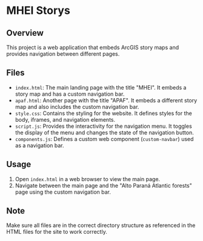 # MHEI Storys

## Overview
This project is a web application that embeds ArcGIS story maps and provides navigation between different pages.

## Files
- `index.html`: The main landing page with the title "MHEI". It embeds a story map and has a custom navigation bar.
- `apaf.html`: Another page with the title "APAF". It embeds a different story map and also includes the custom navigation bar.
- `style.css`: Contains the styling for the website. It defines styles for the body, iframes, and navigation elements.
- `script.js`: Provides the interactivity for the navigation menu. It toggles the display of the menu and changes the state of the navigation button.
- `components.js`: Defines a custom web component (`custom-navbar`) used as a navigation bar.

## Usage
1. Open `index.html` in a web browser to view the main page.
2. Navigate between the main page and the "Alto Paraná Atlantic forests" page using the custom navigation bar.

## Note
Make sure all files are in the correct directory structure as referenced in the HTML files for the site to work correctly.
